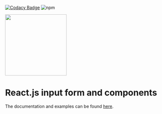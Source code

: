[![Codacy Badge](https://api.codacy.com/project/badge/Grade/1607212d45ce4d239c4f3dfa68b94709)](https://app.codacy.com/gh/OneDash-DE/onedash-react-input-form?utm_source=github.com&utm_medium=referral&utm_content=OneDash-DE/onedash-react-input-form&utm_campaign=Badge_Grade)
![npm](https://img.shields.io/npm/dw/onedash-react-input-form)

<img src="https://static.onedash.de/logo-text.png" width="200">

# React.js input form and components

The documentation and examples can be found [here](https://react-forms.onedash.de).

